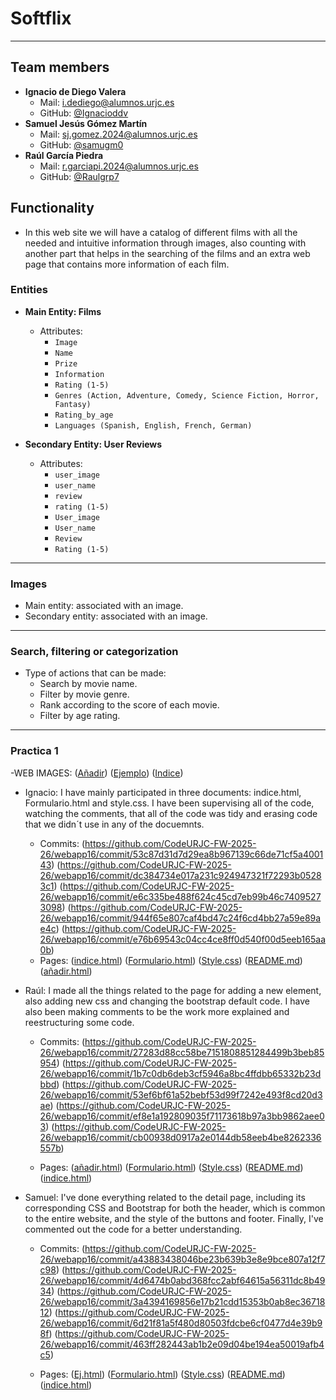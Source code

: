 #  Softflix
---
##  Team members 
- **Ignacio de Diego Valera**  
  -  Mail: i.dediego@alumnos.urjc.es  
  -  GitHub: [@Ignacioddv](https://github.com/Ignacioddv)
- **Samuel Jesús Gómez Martín**  
  -  Mail: sj.gomez.2024@alumnos.urjc.es  
  -  GitHub: [@samugm0](https://github.com/samugm0)
- **Raúl García Piedra**  
  -  Mail: r.garciapi.2024@alumnos.urjc.es  
  -  GitHub: [@Raulgrp7](https://github.com/Raulgrp7)
##  Functionality
- In this web site we will have a catalog of different films with all the  needed and intuitive information through images, also counting with another part that helps  in the searching of the films and an extra web page that contains more information of each film.
###  Entities
- **Main Entity: Films**  
  - Attributes: 
    - `Image`  
    - `Name`  
    - `Prize`
    - `Information`
    - `Rating (1-5)`
    - `Genres (Action, Adventure, Comedy, Science Fiction, Horror, Fantasy)`
    - `Rating_by_age`
    - `Languages (Spanish, English, French, German)`

- **Secondary Entity: User Reviews**  
  - Attributes:   
    - `user_image`  
    - `user_name`
    - `review`
    - `rating (1-5)`
    - `User_image`  
    - `User_name`
    - `Review`
    - `Rating (1-5)`

---

###  Images
- Main entity: associated with an image.  
- Secondary entity: associated with an image.  
---
###  Search, filtering or categorization
- Type of actions that can be made:  
  - Search by movie name.  
  - Filter by movie genre.  
  - Rank according to the score of each movie.
  - Filter by age rating.

---

### Practica 1
-WEB IMAGES: ([Añadir](https://github.com/CodeURJC-FW-2025-26/webapp16/blob/main/Images_Web/A%C3%B1adir.jpeg))
             ([Ejemplo](https://github.com/CodeURJC-FW-2025-26/webapp16/blob/main/Images_Web/Ejemplo.jpeg))
             ([Indice](https://github.com/CodeURJC-FW-2025-26/webapp16/blob/main/Images_Web/Indice.jpeg))
  
- Ignacio: I have mainly participated in three documents: indice.html, Formulario.html and style.css. I have been supervising all of the code, watching the comments, that all of the code was tidy and erasing code that we didn´t use in any of the docuemnts.
  - Commits: (https://github.com/CodeURJC-FW-2025-26/webapp16/commit/53c87d31d7d29ea8b967139c66de71cf5a400143)
             (https://github.com/CodeURJC-FW-2025-26/webapp16/commit/dc384734e017a231c924947321f72293b05283c1)
             (https://github.com/CodeURJC-FW-2025-26/webapp16/commit/e6c335be488f624c45cd7eb99b46c74095273098)
             (https://github.com/CodeURJC-FW-2025-26/webapp16/commit/944f65e807caf4bd47c24f6cd4bb27a59e89ae4c)
             (https://github.com/CodeURJC-FW-2025-26/webapp16/commit/e76b69543c04cc4ce8ff0d540f00d5eeb165aa0b)
  - Pages: ([indice.html](https://github.com/CodeURJC-FW-2025-26/webapp16/blob/main/indice.html))
           ([Formulario.html](https://github.com/CodeURJC-FW-2025-26/webapp16/blob/main/Formulario.html))
           ([Style.css](https://github.com/CodeURJC-FW-2025-26/webapp16/blob/main/style.css))
           ([README.md](https://github.com/CodeURJC-FW-2025-26/webapp16/blob/main/README.md))
           ([añadir.html](https://github.com/CodeURJC-FW-2025-26/webapp16/blob/main/a%C3%B1adir.html))


- Raúl: I made all the things related to the page for adding a new element, also adding new css and changing the bootstrap default code. I have also been making comments to be the work more explained and reestructuring some code.
  - Commits: (https://github.com/CodeURJC-FW-2025-26/webapp16/commit/27283d88cc58be7151808851284499b3beb85954)
             (https://github.com/CodeURJC-FW-2025-26/webapp16/commit/1b7c0db6deb3cf5946a8bc4ffdbb65332b23dbbd)
             (https://github.com/CodeURJC-FW-2025-26/webapp16/commit/53ef6bf61a52bebf53d99f7242e493f8cd20d3ae)
             (https://github.com/CodeURJC-FW-2025-26/webapp16/commit/ef8e1a192809035f71173618b97a3bb9862aee03)
             (https://github.com/CodeURJC-FW-2025-26/webapp16/commit/cb00938d0917a2e0144db58eeb4be8262336557b)
  
  - Pages:  ([añadir.html](https://github.com/CodeURJC-FW-2025-26/webapp16/blob/main/a%C3%B1adir.html))
            ([Formulario.html](https://github.com/CodeURJC-FW-2025-26/webapp16/blob/main/Formulario.html))
            ([Style.css](https://github.com/CodeURJC-FW-2025-26/webapp16/blob/main/style.css))
            ([README.md](https://github.com/CodeURJC-FW-2025-26/webapp16/blob/main/README.md))
            ([indice.html](https://github.com/CodeURJC-FW-2025-26/webapp16/blob/main/indice.html))


- Samuel: I've done everything related to the detail page, including its corresponding CSS and Bootstrap for both the header, which is common to the entire website, and the style of the buttons and footer. Finally, I've commented out the code for a better understanding. 

   - Commits: (https://github.com/CodeURJC-FW-2025-26/webapp16/commit/a43883438046be23b639b3e8e9bce807a12f7c98)
              (https://github.com/CodeURJC-FW-2025-26/webapp16/commit/4d6474b0abd368fcc2abf64615a56311dc8b4934)
              (https://github.com/CodeURJC-FW-2025-26/webapp16/commit/3a4394169856e17b21cdd15353b0ab8ec3671812)
              (https://github.com/CodeURJC-FW-2025-26/webapp16/commit/6d21f81a5f480d80503fdcbe6cf0477d4e39b98f)
              (https://github.com/CodeURJC-FW-2025-26/webapp16/commit/463ff282443ab1b2e09d04be194ea50019afb4c5)

  - Pages: ([Ej.html](https://github.com/CodeURJC-FW-2025-26/webapp16/blob/main/Ej.html))
           ([Formulario.html](https://github.com/CodeURJC-FW-2025-26/webapp16/blob/main/Formulario.html))
           ([Style.css](https://github.com/CodeURJC-FW-2025-26/webapp16/blob/main/style.css))
           ([README.md](https://github.com/CodeURJC-FW-2025-26/webapp16/blob/main/README.md))
           ([indice.html](https://github.com/CodeURJC-FW-2025-26/webapp16/blob/main/indice.html))
             



